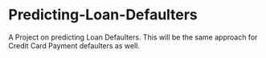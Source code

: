 # Predicting-Loan-Defaulters
A Project on predicting Loan Defaulters. This will be the same approach for Credit Card Payment defaulters as well.
